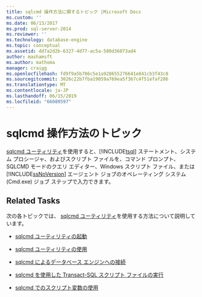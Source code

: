 ```yaml
---
title: sqlcmd 操作方法に関するトピック |Microsoft Docs
ms.custom: ''
ms.date: 06/13/2017
ms.prod: sql-server-2014
ms.reviewer: ''
ms.technology: database-engine
ms.topic: conceptual
ms.assetid: dd7a2d2b-6327-4d77-ac5a-580d36073ad4
author: mashamsft
ms.author: mathoma
manager: craigg
ms.openlocfilehash: fd9f9a5b786c5e1a928655276641e841cb3f43c8
ms.sourcegitcommit: 3026c22b7fba19059a769ea5f367c4f51efaf286
ms.translationtype: MT
ms.contentlocale: ja-JP
ms.lasthandoff: 06/15/2019
ms.locfileid: "66089597"
---
```

# <a name="sqlcmd-how-to-topics"></a>sqlcmd 操作方法のトピック
  [sqlcmd ユーティリティ](../tools/sqlcmd-utility.md)を使用すると、[!INCLUDE[tsql](../includes/tsql-md.md)] ステートメント、システム プロシージャ、およびスクリプト ファイルを、コマンド プロンプト、SQLCMD モードのクエリ エディター、Windows スクリプト ファイル、または [!INCLUDE[ssNoVersion](../includes/ssnoversion-md.md)] エージェント ジョブのオペレーティング システム (Cmd.exe) ジョブ ステップで入力できます。  
  
## <a name="related-tasks"></a>Related Tasks  
 次の各トピックでは、 [sqlcmd ユーティリティ](../tools/sqlcmd-utility.md)を使用する方法について説明しています。  
  
-   [sqlcmd ユーティリティの起動](../relational-databases/scripting/sqlcmd-start-the-utility.md)  
  
-   [sqlcmd ユーティリティの使用](../relational-databases/scripting/sqlcmd-use-the-utility.md)  
  
-   [sqlcmd によるデータベース エンジンへの接続](../relational-databases/scripting/sqlcmd-connect-to-the-database-engine.md)  
  
-   [sqlcmd を使用した Transact-SQL スクリプト ファイルの実行](../relational-databases/scripting/sqlcmd-run-transact-sql-script-files.md)  
  
-   [sqlcmd でのスクリプト変数の使用](../relational-databases/scripting/sqlcmd-use-with-scripting-variables.md)  
  
  
